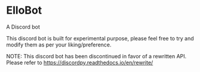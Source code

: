 # ElloBot
A Discord bot

This discord bot is built for experimental purpose, please feel free to try and modify them as per your liking/preference.

NOTE: This discord bot has been discontinued in favor of a rewritten API. Please refer to https://discordpy.readthedocs.io/en/rewrite/
